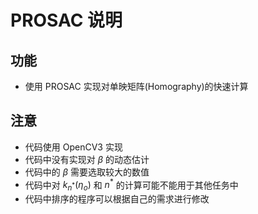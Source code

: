 # PROSAC 说明

## 功能
* 使用 PROSAC 实现对单映矩阵(Homography)的快速计算

## 注意
* 代码使用 OpenCV3 实现
* 代码中没有实现对 $\beta$ 的动态估计
* 代码中的 $\beta$ 需要选取较大的数值
* 代码中对 $k_{n^*}(\eta_o)$ 和 $n^*$ 的计算可能不能用于其他任务中
* 代码中排序的程序可以根据自己的需求进行修改